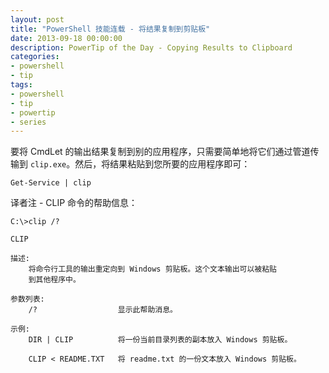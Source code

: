 ```yaml
---
layout: post
title: "PowerShell 技能连载 - 将结果复制到剪贴板"
date: 2013-09-18 00:00:00
description: PowerTip of the Day - Copying Results to Clipboard
categories:
- powershell
- tip
tags:
- powershell
- tip
- powertip
- series
---
```

要将 CmdLet 的输出结果复制到别的应用程序，只需要简单地将它们通过管道传输到 `clip.exe`。然后，将结果粘贴到您所要的应用程序即可：

	Get-Service | clip

译者注 - CLIP 命令的帮助信息：

	C:\>clip /?
	
	CLIP
	
	描述:
	    将命令行工具的输出重定向到 Windows 剪贴板。这个文本输出可以被粘贴
	    到其他程序中。
	
	参数列表:
	    /?                  显示此帮助消息。
	
	示例:
	    DIR | CLIP          将一份当前目录列表的副本放入 Windows 剪贴板。
	
	    CLIP < README.TXT   将 readme.txt 的一份文本放入 Windows 剪贴板。


<!--本文国际来源：[Copying Results to Clipboard](http://community.idera.com/powershell/powertips/b/tips/posts/copying-results-to-clipboard)-->
